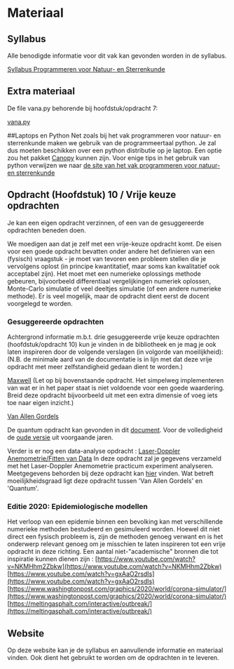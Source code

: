 # Materiaal

## Syllabus
Alle benodigde informatie voor dit vak kan gevonden
worden in de syllabus.

[Syllabus Programmeren voor Natuur- en Sterrenkunde](progns_2020_v20200330_2.pdf)


## Extra materiaal
De file vana.py behorende bij hoofdstuk/opdracht 7:

[vana.py](vana.py)

##Laptops en Python
Net zoals bij het vak programmeren voor natuur- en sterrenkunde maken we gebruik van de programmeertaal python.
Je zal dus moeten beschikken over een python distributie op je laptop. Een optie zou het pakket  [Canopy](https://store.enthought.com/downloads/) kunnen zijn.
Voor enige tips in het gebruik van python verwijzen we naar
[de site van het vak programmeren voor natuur- en sterrenkunde](https://progns.mprog.nl/)

## Opdracht (Hoofdstuk) 10 / Vrije keuze opdrachten

Je kan een eigen opdracht verzinnen, of een van de gesuggereerde opdrachten beneden doen.

We moedigen aan dat je zelf met een vrije-keuze opdracht komt.
De eisen voor een goede opdracht bevatten onder andere het definieren van een (fysisch) vraagstuk - je moet van tevoren
een probleem stellen die je vervolgens oplost (in principe kwantitatief, maar soms kan kwalitatief ook acceptabel zijn).
Het moet met een numerieke oplossings methode gebeuren, bijvoorbeeld differentiaal vergelijkingen numeriek oplossen, Monte-Carlo simulatie of
veel deeltjes simulatie (of een andere numerieke methode).
Er is veel mogelijk, maar de opdracht dient eerst de docent voorgelegd te worden.

### Gesuggereerde opdrachten
Achtergrond informatie m.b.t. drie gesuggereerde vrije keuze opdrachten (hoofdstuk/opdracht 10) kun 
je vinden in de bibliotheek en je mag je ook laten inspireren door de volgende verslagen (in volgorde van moeilijkheid):
(N.B. de minimale aard van de documentatie is in lijn met dat deze vrije opdracht met meer zelfstandigheid gedaan dient te worden.)

[Maxwell](numnat_maxwell.pdf)
(Let op bij bovenstaande opdracht. Het simpelweg implementeren van wat er in
het paper staat is niet voldoende voor een goede waardering. Breid deze 
opdracht bijvoorbeeld uit met een extra dimensie of voeg iets toe naar eigen
inzicht.)

[Van Allen Gordels](numnat_vanallen.pdf)

De quantum opdracht kan gevonden in dit [document](Quantum_Tunneling.pdf).
Voor de volledigheid de [oude versie](numnat_quantum.pdf) uit voorgaande jaren.

Verder is er nog een data-analyse opdracht :
[Laser-Doppler Anemometrie/Fitten van Data](lda_opdracht10.pdf)
In deze opdracht zal je gegevens verzameld
met het Laser-Doppler Anemometrie practicum experiment analyseren.
Meetgegevens behorden bij deze opdracht kan [hier](meetgegevens_lda.zip) vinden.
Wat betreft moeilijkheidsgraad ligt deze opdracht tussen 'Van Allen Gordels' en 'Quantum'.

### Editie 2020: Epidemiologische modellen
Het verloop van een epidemie binnen een bevolking kan met verschillende numerieke methoden bestudeerd en gesimuleerd worden.
Hoewel dit niet direct een fysisch probleem is, zijn de methoden genoeg verwant en is het onderwerp relevant genoeg om je misschien
te laten inspireren tot een vrije opdracht in deze richting.
Een aantal niet-"academische" bronnen die tot inspiratie kunnen dienen zijn :
[https://www.youtube.com/watch?v=NKMHhm2Zbkw](https://www.youtube.com/watch?v=NKMHhm2Zbkw)
[https://www.youtube.com/watch?v=gxAaO2rsdIs](https://www.youtube.com/watch?v=gxAaO2rsdIs)
[https://www.washingtonpost.com/graphics/2020/world/corona-simulator/](https://www.washingtonpost.com/graphics/2020/world/corona-simulator/)
[https://meltingasphalt.com/interactive/outbreak/](https://meltingasphalt.com/interactive/outbreak/)

## Website
Op deze website kan je de syllabus en aanvullende informatie en materiaal vinden. Ook dient het gebruikt te worden om de opdrachten in te leveren. 
